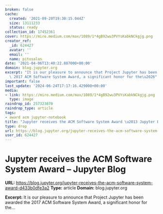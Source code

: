 ```yaml
---
broken: false
cache:
  created: '2021-09-20T19:30:15.044Z'
  size: 13111233
  status: ready
collection_id: 17452361
cover: https://miro.medium.com/max/1089/1*4gB92wu3PVYsKabkNCkgjg.png
creator_ref:
  _id: 624427
  avatar: ''
  email: ''
  name: pitosalas
date: '2021-04-06T13:40:22.887000+00:00'
domain: blog.jupyter.org
excerpt: "It is our pleasure to announce that Project Jupyter has been awarded the\
  \ 2017 ACM Software System Award, a significant honor for the\u2026"
important: false
last_update: '2024-06-24T17:17:16.429000+00:00'
media:
- link: https://miro.medium.com/max/1089/1*4gB92wu3PVYsKabkNCkgjg.png
  type: image
raindrop_id: 257323870
raindrop_type: article
tags:
- award acm jupyter-notebook
title: "Jupyter receives the ACM Software System Award \u2013 Jupyter Blog"
type: drop
url: https://blog.jupyter.org/jupyter-receives-the-acm-software-system-award-d433b0dfe3a2
user_id: 624427
---
```


# Jupyter receives the ACM Software System Award – Jupyter Blog

**URL:** https://blog.jupyter.org/jupyter-receives-the-acm-software-system-award-d433b0dfe3a2
**Type:** article
**Domain:** blog.jupyter.org

**Excerpt:** It is our pleasure to announce that Project Jupyter has been awarded the 2017 ACM Software System Award, a significant honor for the…
